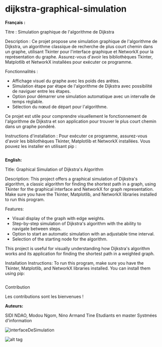 # dijkstra-graphical-simulation

**Français :**

Titre : Simulation graphique de l'algorithme de Dijkstra

Description :
Ce projet propose une simulation graphique de l'algorithme de Dijkstra, un algorithme classique de recherche de plus court chemin dans un graphe, utilisant Tkinter pour l'interface graphique et NetworkX pour la représentation du graphe. Assurez-vous d'avoir les bibliothèques Tkinter, Matplotlib et NetworkX installées pour exécuter ce programme.

Fonctionnalités :
- Affichage visuel du graphe avec les poids des arêtes.
- Simulation étape par étape de l'algorithme de Dijkstra avec possibilité de naviguer entre les étapes.
- Option pour démarrer une simulation automatique avec un intervalle de temps réglable.
- Sélection du nœud de départ pour l'algorithme.

Ce projet est utile pour comprendre visuellement le fonctionnement de l'algorithme de Dijkstra et son application pour trouver le plus court chemin dans un graphe pondéré.

Instructions d'installation :
Pour exécuter ce programme, assurez-vous d'avoir les bibliothèques Tkinter, Matplotlib et NetworkX installées. Vous pouvez les installer en utilisant pip :

```
```

**English:**

Title: Graphical Simulation of Dijkstra's Algorithm

Description:
This project offers a graphical simulation of Dijkstra's algorithm, a classic algorithm for finding the shortest path in a graph, using Tkinter for the graphical interface and NetworkX for graph representation. Make sure you have the Tkinter, Matplotlib, and NetworkX libraries installed to run this program.

Features:
- Visual display of the graph with edge weights.
- Step-by-step simulation of Dijkstra's algorithm with the ability to navigate between steps.
- Option to start an automatic simulation with an adjustable time interval.
- Selection of the starting node for the algorithm.

This project is useful for visually understanding how Dijkstra's algorithm works and its application for finding the shortest path in a weighted graph.

Installation Instructions:
To run this program, make sure you have the Tkinter, Matplotlib, and NetworkX libraries installed. You can install them using pip:

```
```
Contribution

Les contributions sont les bienvenues ! 

**Auteurs:**

SIDI NDAO, Modou Ngom, Nino Armand Tine Etudiants en master Systmées d'information




![interfaceDeSimulation](https://private-user-images.githubusercontent.com/134803882/308520194-22740533-0e04-42d0-8e1b-131a5addf1f5.png?jwt=eyJhbGciOiJIUzI1NiIsInR5cCI6IkpXVCJ9.eyJpc3MiOiJnaXRodWIuY29tIiwiYXVkIjoicmF3LmdpdGh1YnVzZXJjb250ZW50LmNvbSIsImtleSI6ImtleTUiLCJleHAiOjE3NDA0ODg3MzksIm5iZiI6MTc0MDQ4ODQzOSwicGF0aCI6Ii8xMzQ4MDM4ODIvMzA4NTIwMTk0LTIyNzQwNTMzLTBlMDQtNDJkMC04ZTFiLTEzMWE1YWRkZjFmNS5wbmc_WC1BbXotQWxnb3JpdGhtPUFXUzQtSE1BQy1TSEEyNTYmWC1BbXotQ3JlZGVudGlhbD1BS0lBVkNPRFlMU0E1M1BRSzRaQSUyRjIwMjUwMjI1JTJGdXMtZWFzdC0xJTJGczMlMkZhd3M0X3JlcXVlc3QmWC1BbXotRGF0ZT0yMDI1MDIyNVQxMzAwMzlaJlgtQW16LUV4cGlyZXM9MzAwJlgtQW16LVNpZ25hdHVyZT0yNWE4YjI2NzUwYTUxZmQ1NzM2NWI3OWJhYzk1YmNlNjE3MmMyZjNiMWUwYTVhMzA2OTRjN2YzNjA2ZTQzNjZjJlgtQW16LVNpZ25lZEhlYWRlcnM9aG9zdCJ9.wP3eqziVf20UKYe3SUgkvlMK-aEcKl7TkrCSkKxemxs)



![alt tag](https://private-user-images.githubusercontent.com/134803882/308520194-22740533-0e04-42d0-8e1b-131a5addf1f5.png?jwt=eyJhbGciOiJIUzI1NiIsInR5cCI6IkpXVCJ9.eyJpc3MiOiJnaXRodWIuY29tIiwiYXVkIjoicmF3LmdpdGh1YnVzZXJjb250ZW50LmNvbSIsImtleSI6ImtleTUiLCJleHAiOjE3MDkxMTc4MzgsIm5iZiI6MTcwOTExNzUzOCwicGF0aCI6Ii8xMzQ4MDM4ODIvMzA4NTIwMTk0LTIyNzQwNTMzLTBlMDQtNDJkMC04ZTFiLTEzMWE1YWRkZjFmNS5wbmc_WC1BbXotQWxnb3JpdGhtPUFXUzQtSE1BQy1TSEEyNTYmWC1BbXotQ3JlZGVudGlhbD1BS0lBVkNPRFlMU0E1M1BRSzRaQSUyRjIwMjQwMjI4JTJGdXMtZWFzdC0xJTJGczMlMkZhd3M0X3JlcXVlc3QmWC1BbXotRGF0ZT0yMDI0MDIyOFQxMDUyMThaJlgtQW16LUV4cGlyZXM9MzAwJlgtQW16LVNpZ25hdHVyZT1kZDk4OTg3ZDdiZjBkODhmMWU3Njc4MzQ1ZmUzNDA1YzRjOTY5MmI3OWFmY2E4MjA2YmRlYmFjOGQ4ZmI1ZjdjJlgtQW16LVNpZ25lZEhlYWRlcnM9aG9zdCZhY3Rvcl9pZD0wJmtleV9pZD0wJnJlcG9faWQ9MCJ9._iS5rJoy4ZW_vr8u30pbIuJBfI5PG54vsvhOJdR2dkA)
